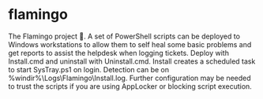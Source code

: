 # flamingo
The Flamingo project 🦩. A set of PowerShell scripts can be deployed to Windows workstations to allow them to self heal some basic problems and get reports to assist the helpdesk when logging tickets. Deploy with Install.cmd and uninstall with Uninstall.cmd. Install creates a scheduled task to start SysTray.ps1 on login. Detection can be on %windir%\Logs\Flamingo\Install.log. Further configuration may be needed to trust the scripts if you are using AppLocker or blocking script execution.
